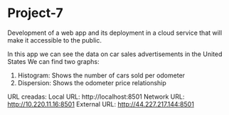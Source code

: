 # Project-7
Development of a web app and its deployment in a cloud service that will make it accessible to the public.

In this app we can see the data on car sales advertisements in the United States
We can find two graphs:
1. Histogram: Shows the number of cars sold per odometer
2. Dispersion: Shows the odometer price relationship

URL creadas:
Local URL: http://localhost:8501
Network URL: http://10.220.11.16:8501
External URL: http://44.227.217.144:8501